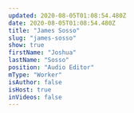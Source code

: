 ```yaml
---
updated: 2020-08-05T01:08:54.480Z
date: 2020-08-05T01:08:54.480Z
title: "James Sosso"
slug: "james-sosso"
show: true
firstName: "Joshua"
lastName: "Sosso"
position: "Audio Editor"
mType: "Worker"
isAuthor: false
isHost: true
inVideos: false
---
```


